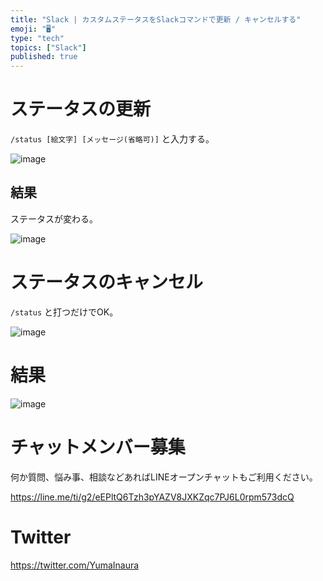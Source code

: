 ```yaml
---
title: "Slack | カスタムステータスをSlackコマンドで更新 / キャンセルする"
emoji: "🖥"
type: "tech"
topics: ["Slack"]
published: true
---
```


# ステータスの更新

`/status [絵文字] [メッセージ(省略可)]` と入力する。

![image](https://qiita-image-store.s3.amazonaws.com/0/89618/bdb05460-848a-2243-f906-0da5c8fbf2f4.png)

## 結果

ステータスが変わる。

![image](https://qiita-image-store.s3.amazonaws.com/0/89618/d1a9d80a-414e-3e34-1dd5-18fca50e8472.png)

# ステータスのキャンセル

`/status` と打つだけでOK。

![image](https://qiita-image-store.s3.amazonaws.com/0/89618/16348bf7-6594-c19a-06fe-e410cc9c19e6.png)

# 結果

![image](https://qiita-image-store.s3.amazonaws.com/0/89618/267411b5-3101-d697-a09a-ae26b04defec.png)








<!-- Update From Qiita API -->

# チャットメンバー募集


何か質問、悩み事、相談などあればLINEオープンチャットもご利用ください。

https://line.me/ti/g2/eEPltQ6Tzh3pYAZV8JXKZqc7PJ6L0rpm573dcQ





# Twitter


https://twitter.com/YumaInaura


<!-- Update From Qiita API -->


